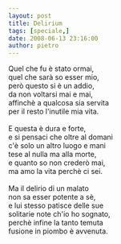 ```yaml
---
layout: post
title: Delirium
tags: [speciale,]
date: 2008-06-13 23:16:00
author: pietro
---
```

Quel che fu è stato ormai,<br/>quel che sarà so esser mio,<br/>però questo si è un addio,<br/>da non voltarsi mai e mai,<br/>affinchè a qualcosa sia servita<br/>per il resto l'inutile mia vita.<br/><br/>E questa è dura e forte,<br/>e si pensaci che oltre al domani<br/>c'è solo un altro luogo e mani<br/>tese al nulla ma alla morte,<br/>e quanto so non crederò mai,<br/>ma amo la vita perchè ci sei.<br/><br/>Ma il delirio di un malato<br/>non sa esser potente a sè,<br/>e lui stesso patisce delle sue<br/>solitarie note ch'io ho sognato,<br/>perchè infine la tanto temuta<br/>fusione in piombo è avvenuta.
